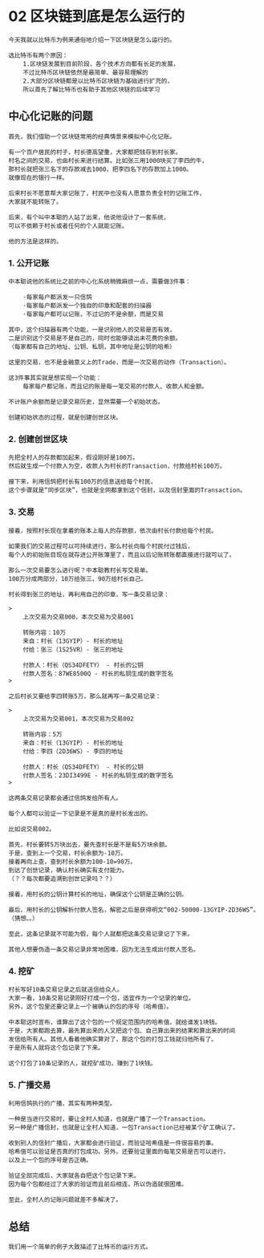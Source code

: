 # 02 区块链到底是怎么运行的

    今天我就以比特币为例来通俗地介绍一下区块链是怎么运行的。

    选比特币有两个原因：
        1.区块链发展到目前阶段，各个技术方向都有长足的发展，
        不过比特币区块链依然是最简单、最容易理解的
        2.大部分区块链都是以比特币区块链为基础进行扩充的，
        所以首先了解比特币也有助于其他区块链的后续学习

## 中心化记账的问题

    首先，我们借助一个区块链常用的经典情景来模拟中心化记账。

    有一个百户居民的村子，村长德高望重，大家都把钱存到村长家。
    村名之间的交易，也由村长来进行结算。比如张三用1000块买了李四的牛，
    那村长就把张三名下的存款减去1000，把李四名下的存款加上1000。
    就像现在的银行一样。

    后来村长不愿意帮大家记账了，村民中也没有人愿意负责全村的记账工作，
    大家就不能转账了。

    后来，有个叫中本聪的人站了出来，他说他设计了一套系统，
    可以不依赖于村长或者任何的个人就能记账。

    他的方法是这样的。

### 1. 公开记账

    中本聪说他的系统比之前的中心化系统稍微麻烦一点，需要做3件事：
        
        ·每家每户都派发一只信鸽
        ·每家每户都派发一个独自的印章和配套的扫描器
        ·每家每户都可以记账，不过记的不是余额，而是交易

    其中，这个扫描器有两个功能，一是识别他人的交易是否有效，
    二是识别这个交易是不是自己的，同时也能够读出未花费的余额。
    （每家都有自己的地址、公钥、私钥，其中地址是公钥的哈希）

    这里的交易，也不是金融意义上的Trade，而是一次交易的动作（Transaction）。

    这3件事其实就是想实现一个功能：
        每家每户都记账，而且记的账是每一笔交易的付款人、收款人和金额。

    不计账户余额而是记录交易历史，显然需要一个初始状态。

    创建初始状态的过程，就是创建创世区块。

### 2. 创建创世区块

    先把全村人的存款都加起来，假设刚好是100万。
    然后就生成一个付款人为空，收款人为村长的Transaction，付款给村长100万。

    接下来，利用信鸽把村长有100万的信息送给每个村民，
    这个步骤就是“同步区块”，也就是全网都拿到这个信封，以及信封里面的Transaction。

### 3. 交易

    接着，按照村长现在拿着的账本上每人的存款额，依次由村长付款给每个村民。

    如果我们的交易过程可以可持续进行，那么村长向每个村民付过钱后，
    每个人的初始账目现在就存进公开账簿里了，而且以后记账转账都直接进行就可以了。

    那么一次交易要怎么进行呢？中本聪教村长写交易单。
    100万分成两部分，10万给张三，90万给村长自己。

    村长得到张三的地址，再利用自己的印章，写一条交易记录：

    >
        上次交易为交易000，本次交易为交易001

        转账内容：10万
        来自：村长（13GYIP）- 村长的地址
        付给：张三（1S25VR）- 张三的地址

        付款人：村长（QS34DFETY） - 村长的公钥
        付款人签名：87WE8500Q - 村长的私钥生成的数字签名
    >

    之后村长又要给李四转账5万，那么就再写一条交易记录：

    >
        上次交易为交易001，本次交易为交易002

        转账内容：5万
        来自：村长（13GYIP）- 村长的地址
        付给：李四（2D36WS）- 李四的地址

        付款人：村长（QS34DFETY） - 村长的公钥
        付款人签名：23DI3499E - 村长的私钥生成的数字签名
    >

    这两条交易记录都会通过信鸽发给所有人。

    每个人都可以验证一下记录是不是真的是村长发出的。

    比如说交易002。

    首先，村长要转5万块出去，要先查村长是不是有5万块余额。
    于是，查到上一个交易，村长余额为-10万。
    接着再向上查，查到村长余额为100-10=90万。
    到达了创世记录，确认村长确实有支付能力。
    （？？每次都要追溯到创世记录吗？？）

    接着，用村长的公钥计算村长的地址，确保这个公钥是正确的公钥。

    最后，用村长的公钥解析付款人签名，解密之后是获得明文“002-50000-13GYIP-2D36WS”。
    （猜想。。）

    至此，这条记录就不可能为假，每个人就都把这条交易记录记了下来。

    其他人想要伪造一条交易记录非常地困难，因为无法生成出付款人签名。

### 4. 挖矿

    村长写好10条交易记录之后就送信给众人。
    大家一看，10条交易记录刚好打成一个包，适宜作为一个记录的单位。
    另外，这个包里还要记录上一个被确认的包的序号（哈希值）。

    中本聪这时宣布，谁算出了这个包的一个规定范围内的哈希值，就给谁发1块钱。
    于是，大家都跑去算，最先算出来的人又把这个包、自己算出来的结果和算出来的时间
    发信给所有人。其他人看着他确实算对了，那这个包的打包工钱就归他所有了。
    于是所有人就将这个包记录了下来。

    这个打包了10条记录的人，就挖矿成功，赚到了1块钱。

### 5. 广播交易

    利用信鸽执行的广播，其实有两种类型。

    一种是当进行交易时，要让全村人知道，也就是广播了一个Transaction。
    另一种是广播信封，也就是让全村人知道，一包Transaction已经被某个矿工确认了。

    收到别人的信封广播后，大家都会进行验证，而验证哈希值是一件很容易的事。
    哈希值可以验证是否真的打包成功。另外，还要验证里面的每笔交易是否可以进行，
    以及上一个包的序号是否正确。

    验证全部完成后，大家就各自把这个包记录下来。
    因为每个包都经过了大家的验证而且前后相连，所以伪造就很困难。

    至此，全村人的记账问题就差不多解决了。

## 总结

    我们用一个简单的例子大致描述了比特币的运行方式。
